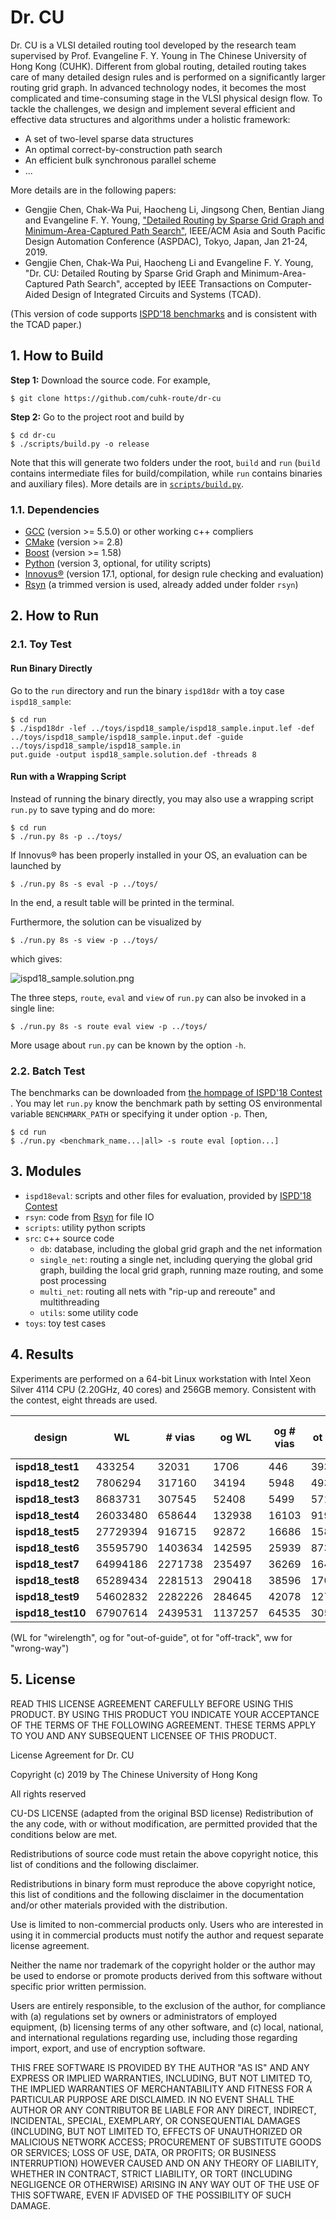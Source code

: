 Dr. CU
======================================
Dr. CU is a VLSI detailed routing tool developed by the research team supervised by Prof. Evangeline F. Y. Young in The Chinese University of Hong Kong (CUHK). Different from global routing, detailed routing takes care of many detailed design rules and is performed on a significantly larger routing grid graph. In advanced technology nodes, it becomes the most complicated and time-consuming stage in the VLSI physical design flow. To tackle the challenges, we design and implement several efficient and effective data structures and algorithms under a holistic framework:
* A set of two-level sparse data structures
* An optimal correct-by-construction path search
* An efficient bulk synchronous parallel scheme
* ...

More details are in the following papers:

* Gengjie Chen, Chak-Wa Pui, Haocheng Li, Jingsong Chen, Bentian Jiang and Evangeline F. Y. Young,
["Detailed Routing by Sparse Grid Graph and Minimum-Area-Captured Path Search"](https://doi.org/10.1145/3287624.3287678),
IEEE/ACM Asia and South Pacific Design Automation Conference (ASPDAC), Tokyo, Japan, Jan 21-24, 2019.
* Gengjie Chen, Chak-Wa Pui, Haocheng Li and Evangeline F. Y. Young,
"Dr. CU: Detailed Routing by Sparse Grid Graph and Minimum-Area-Captured Path Search",
accepted by IEEE Transactions on Computer-Aided Design of Integrated Circuits and Systems (TCAD).

(This version of code supports [ISPD'18 benchmarks](http://www.ispd.cc/contests/18/#benchmarks) and is consistent with the TCAD paper.)

## 1. How to Build

**Step 1:** Download the source code. For example,
~~~
$ git clone https://github.com/cuhk-route/dr-cu
~~~

**Step 2:** Go to the project root and build by
~~~
$ cd dr-cu
$ ./scripts/build.py -o release
~~~

Note that this will generate two folders under the root, `build` and `run` (`build` contains intermediate files for build/compilation, while `run` contains binaries and auxiliary files).
More details are in [`scripts/build.py`](scripts/build.py).

### 1.1. Dependencies

* [GCC](https://gcc.gnu.org/) (version >= 5.5.0) or other working c++ compliers
* [CMake](https://cmake.org/) (version >= 2.8)
* [Boost](https://www.boost.org/) (version >= 1.58)
* [Python](https://www.python.org/) (version 3, optional, for utility scripts)
* [Innovus®](https://www.cadence.com/content/cadence-www/global/en_US/home/tools/digital-design-and-signoff/soc-implementation-and-floorplanning/innovus-implementation-system.html) (version 17.1, optional, for design rule checking and evaluation)
* [Rsyn](https://github.com/RsynTeam/rsyn-x) (a trimmed version is used, already added under folder `rsyn`)

## 2. How to Run

### 2.1. Toy Test

#### Run Binary Directly

Go to the `run` directory and run the binary `ispd18dr` with a toy case `ispd18_sample`:
~~~
$ cd run
$ ./ispd18dr -lef ../toys/ispd18_sample/ispd18_sample.input.lef -def ../toys/ispd18_sample/ispd18_sample.input.def -guide ../toys/ispd18_sample/ispd18_sample.in
put.guide -output ispd18_sample.solution.def -threads 8
~~~

#### Run with a Wrapping Script

Instead of running the binary directly, you may also use a wrapping script `run.py` to save typing and do more:
~~~
$ cd run
$ ./run.py 8s -p ../toys/
~~~

If Innovus® has been properly installed in your OS, an evaluation can be launched by
~~~
$ ./run.py 8s -s eval -p ../toys/
~~~
In the end, a result table will be printed in the terminal.

Furthermore, the solution can be visualized by
~~~
$ ./run.py 8s -s view -p ../toys/
~~~
which gives:

![ispd18_sample.solution.png](/toys/ispd18_sample/ispd18_sample.solution.png)

The three steps, `route`, `eval` and `view` of `run.py` can also be invoked in a single line:
~~~
$ ./run.py 8s -s route eval view -p ../toys/
~~~
More usage about `run.py` can be known by the option `-h`.

### 2.2. Batch Test

The benchmarks can be downloaded from [the hompage of ISPD'18 Contest ](http://www.ispd.cc/contests/18/#benchmarks).
You may let `run.py` know the benchmark path by setting OS environmental variable `BENCHMARK_PATH` or specifying it under option `-p`.
Then,
```
$ cd run
$ ./run.py <benchmark_name...|all> -s route eval [option...]
```

## 3. Modules

* `ispd18eval`: scripts and other files for evaluation, provided by [ISPD'18 Contest](http://www.ispd.cc/contests/18)
* `rsyn`: code from [Rsyn](https://github.com/RsynTeam/rsyn-x) for file IO
* `scripts`: utility python scripts
* `src`: c++ source code
    * `db`: database, including the global grid graph and the net information
    * `single_net`: routing a single net, including querying the global grid graph, building the local grid graph, running maze routing, and some post processing
    * `multi_net`: routing all nets with "rip-up and rereoute" and multithreading
    * `utils`: some utility code
* `toys`: toy test cases


## 4. Results

Experiments are performed on a 64-bit Linux workstation with Intel Xeon Silver 4114 CPU (2.20GHz, 40 cores) and 256GB memory.
Consistent with the contest, eight threads are used.

| design            | WL       | # vias  | og WL   | og # vias | ot WL | ot # vias | ww WL  | short area | # min area | # space | total score  | mem (GB)  | time (s) |
|-------------------|----------|---------|---------|-----------|-------|-----------|--------|------------|------------|---------|--------------|-----------|----------|
| **ispd18_test1**  | 433254   | 32031   | 1706    | 446       | 393   | 0         | 4749   | 0.4        | 0          | 17      | **296504**   | **0.33**  | **11**   |
| **ispd18_test2**  | 7806294  | 317160  | 34194   | 5948      | 4937  | 0         | 44495  | 1.3        | 0          | 73      | **4661740**  | **1.70**  | **85**   |
| **ispd18_test3**  | 8683731  | 307545  | 52408   | 5499      | 5714  | 0         | 45541  | 372.5      | 0          | 161     | **5330014**  | **1.75**  | **113**  |
| **ispd18_test4**  | 26033480 | 658644  | 132938  | 16103     | 9190  | 0         | 59579  | 436.8      | 6          | 1071    | **15304156** | **3.94**  | **320**  |
| **ispd18_test5**  | 27729394 | 916715  | 92872   | 16686     | 1588  | 0         | 44680  | 77.4       | 10         | 496     | **16144832** | **5.42**  | **426**  |
| **ispd18_test6**  | 35595790 | 1403634 | 142595  | 25939     | 8735  | 0         | 69829  | 92.7       | 21         | 587     | **21198243** | **6.48**  | **527**  |
| **ispd18_test7**  | 64994186 | 2271738 | 235497  | 36269     | 16459 | 0         | 106884 | 230.8      | 38         | 325     | **37724327** | **10.77** | **969**  |
| **ispd18_test8**  | 65289434 | 2281513 | 290418  | 38596     | 17082 | 0         | 111173 | 249.5      | 20         | 399     | **37990696** | **11.73** | **1034** |
| **ispd18_test9**  | 54602832 | 2282226 | 284645  | 42078     | 12746 | 0         | 108324 | 162.7      | 28         | 379     | **32592136** | **11.20** | **906**  |
| **ispd18_test10** | 67907614 | 2439531 | 1137257 | 64535     | 30527 | 0         | 197840 | 11370.4    | 44         | 3910    | **47909940** | **11.95** | **1299** |

(WL for "wirelength", og for "out-of-guide", ot for "off-track", ww for "wrong-way")

## 5. License

READ THIS LICENSE AGREEMENT CAREFULLY BEFORE USING THIS PRODUCT. BY USING THIS PRODUCT YOU INDICATE YOUR ACCEPTANCE OF THE TERMS OF THE FOLLOWING AGREEMENT. THESE TERMS APPLY TO YOU AND ANY SUBSEQUENT LICENSEE OF THIS PRODUCT.

License Agreement for Dr. CU

Copyright (c) 2019 by The Chinese University of Hong Kong

All rights reserved

CU-DS LICENSE (adapted from the original BSD license) Redistribution of the any code, with or without modification, are permitted provided that the conditions below are met.

Redistributions of source code must retain the above copyright notice, this list of conditions and the following disclaimer.

Redistributions in binary form must reproduce the above copyright notice, this list of conditions and the following disclaimer in the documentation and/or other materials provided with the distribution.

Use is limited to non-commercial products only. Users who are interested in using it in commercial products must notify the author and request separate license agreement.

Neither the name nor trademark of the copyright holder or the author may be used to endorse or promote products derived from this software without specific prior written permission.

Users are entirely responsible, to the exclusion of the author, for compliance with (a) regulations set by owners or administrators of employed equipment, (b) licensing terms of any other software, and (c) local, national, and international regulations regarding use, including those regarding import, export, and use of encryption software.

THIS FREE SOFTWARE IS PROVIDED BY THE AUTHOR "AS IS" AND ANY EXPRESS OR IMPLIED WARRANTIES, INCLUDING, BUT NOT LIMITED TO, THE IMPLIED WARRANTIES OF MERCHANTABILITY AND FITNESS FOR A PARTICULAR PURPOSE ARE DISCLAIMED. IN NO EVENT SHALL THE AUTHOR OR ANY CONTRIBUTOR BE LIABLE FOR ANY DIRECT, INDIRECT, INCIDENTAL, SPECIAL, EXEMPLARY, OR CONSEQUENTIAL DAMAGES (INCLUDING, BUT NOT LIMITED TO, EFFECTS OF UNAUTHORIZED OR MALICIOUS NETWORK ACCESS; PROCUREMENT OF SUBSTITUTE GOODS OR SERVICES; LOSS OF USE, DATA, OR PROFITS; OR BUSINESS INTERRUPTION) HOWEVER CAUSED AND ON ANY THEORY OF LIABILITY, WHETHER IN CONTRACT, STRICT LIABILITY, OR TORT (INCLUDING NEGLIGENCE OR OTHERWISE) ARISING IN ANY WAY OUT OF THE USE OF THIS SOFTWARE, EVEN IF ADVISED OF THE POSSIBILITY OF SUCH DAMAGE.